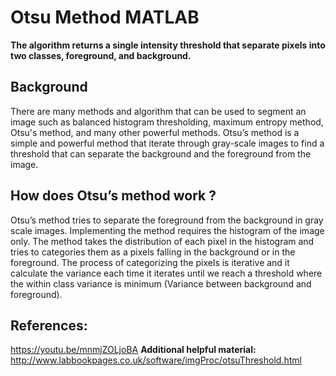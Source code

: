 
# Otsu Method MATLAB

**The algorithm returns a single intensity threshold that separate pixels into two classes, foreground, and
background.**

## Background

  There are many methods and algorithm that can be used to segment an image such as balanced
histogram thresholding, maximum entropy method, Otsu's method, and many other powerful
methods. Otsu’s method is a simple and powerful method that iterate through gray-scale
images to find a threshold that can separate the background and the foreground from the image.

## How does Otsu’s method work ?

  Otsu’s method tries to separate the foreground from the background in gray scale images. Implementing the method
requires the histogram of the image only. The method takes the distribution of each pixel in the histogram and tries to
categories them as a pixels falling in the background or in the foreground. The process of categorizing the pixels is
iterative and it calculate the variance each time it iterates until we reach a threshold where the within class variance is
minimum (Variance between background and foreground).


## References:

https://youtu.be/mnmjZOLjoBA
**Additional helpful material:**
http://www.labbookpages.co.uk/software/imgProc/otsuThreshold.html
